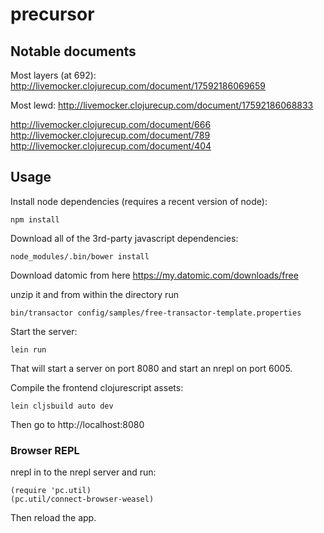 # precursor

## Notable documents

Most layers (at 692): http://livemocker.clojurecup.com/document/17592186069659

Most lewd: http://livemocker.clojurecup.com/document/17592186068833

http://livemocker.clojurecup.com/document/666
http://livemocker.clojurecup.com/document/789
http://livemocker.clojurecup.com/document/404

## Usage

Install node dependencies (requires a recent version of node):

```
npm install
```

Download all of the 3rd-party javascript dependencies:

```
node_modules/.bin/bower install
```

Download datomic from here https://my.datomic.com/downloads/free

unzip it and from within the directory run

```
bin/transactor config/samples/free-transactor-template.properties
```

Start the server:

```
lein run
```

That will start a server on port 8080 and start an nrepl on port 6005.


Compile the frontend clojurescript assets:

```
lein cljsbuild auto dev
```

Then go to http://localhost:8080

### Browser REPL

nrepl in to the nrepl server and run:

```
(require 'pc.util)
(pc.util/connect-browser-weasel)
```

Then reload the app.

